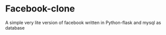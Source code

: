 # Facebook-clone
A simple very lite version of facebook written in Python-flask and mysql as database
